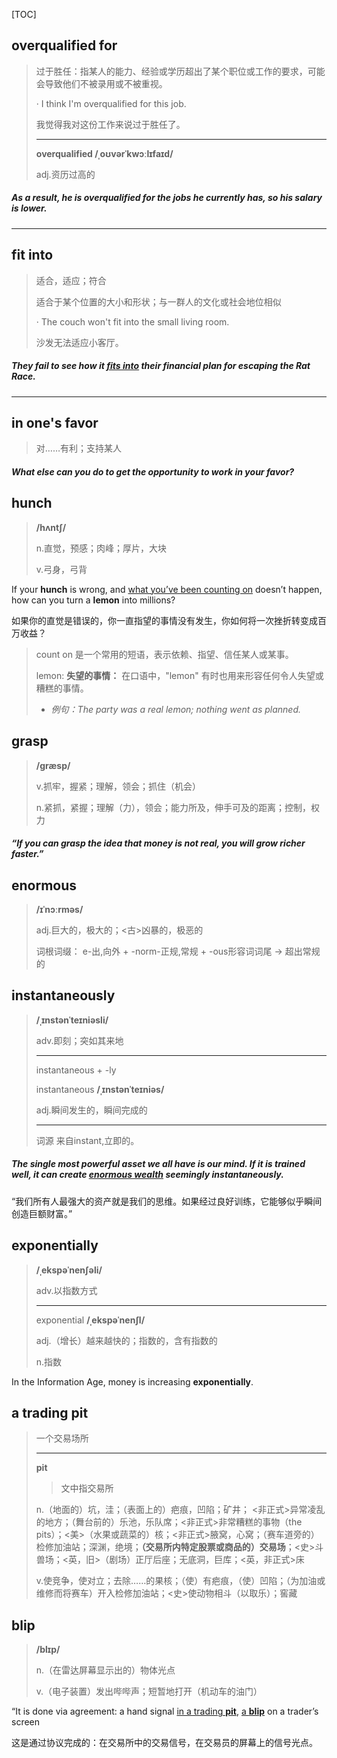 [TOC]

## overqualified for

> 过于胜任：指某人的能力、经验或学历超出了某个职位或工作的要求，可能会导致他们不被录用或不被重视。
>
> · I think I'm overqualified for this job.
>
> 我觉得我对这份工作来说过于胜任了。
>
> ---
>
> **overqualified	/ˌoʊvərˈkwɔːlɪfaɪd/**
>
> adj.资历过高的

##### As a result, he is **overqualified** for the jobs he currently has, so his salary is lower.

---

## fit into

> 适合，适应；符合
>
> 适合于某个位置的大小和形状；与一群人的文化或社会地位相似
>
> · The couch won't fit into the small living room.
>
> 沙发无法适应小客厅。

##### They fail to see how it **<u>fits into</u>** their financial plan for escaping the Rat Race.

---

## in one's favor

> 对……有利；支持某人

##### What else can you do to get the opportunity to work **in your favor**? 

## hunch

> **/hʌntʃ/**
>
> n.直觉，预感；肉峰；厚片，大块
>
> v.弓身，弓背

If your **hunch** is wrong, and <u>what you’ve been counting on</u> doesn’t happen, how can you turn a **lemon** into millions?

如果你的直觉是错误的，你一直指望的事情没有发生，你如何将一次挫折转变成百万收益？

> count on	是一个常用的短语，表示依赖、指望、信任某人或某事。
>
> lemon: **失望的事情：** 在口语中，"lemon" 有时也用来形容任何令人失望或糟糕的事情。
>
> - *例句：The party was a real lemon; nothing went as planned.*

## grasp

> **/ɡræsp/**
>
> v.抓牢，握紧；理解，领会；抓住（机会）
>
> n.紧抓，紧握；理解（力），领会；能力所及，伸手可及的距离；控制，权力

##### “If you can **grasp** the idea that money is not real, you will grow richer faster.”

## enormous

> **/ɪˈnɔːrməs/**
>
> adj.巨大的，极大的；<古>凶暴的，极恶的
>
> 词根词缀： e-出,向外 + -norm-正规,常规 + -ous形容词词尾 → 超出常规的

## instantaneously

> **/ˌɪnstənˈteɪniəsli/**
>
> adv.即刻；突如其来地
>
> ---
>
> instantaneous +‎ -ly
>
> instantaneous	**/ˌɪnstənˈteɪniəs/**
>
> adj.瞬间发生的，瞬间完成的
>
> ---
>
> 词源	来自instant,立即的。

##### The single most powerful asset we all have is our mind. If it is trained well, it can create <u>**enormous** wealth</u> seemingly **instantaneously**.

“我们所有人最强大的资产就是我们的思维。如果经过良好训练，它能够似乎瞬间创造巨额财富。”

## exponentially

> **/ˌekspəˈnenʃəli/**
>
> adv.以指数方式
>
> ---
>
> exponential	**/ˌekspəˈnenʃl/**
>
> adj.（增长）越来越快的；指数的，含有指数的
>
> n.指数

In the Information Age, money is increasing **exponentially**.

## a trading pit

> 一个交易场所
>
> ---
>
> **pit**
>
> > 文中指交易所
>
> n.（地面的）坑，洼；（表面上的）疤痕，凹陷；矿井； <非正式>异常凌乱的地方；（舞台前的）乐池，乐队席；<非正式>非常糟糕的事物（the pits）；<美>（水果或蔬菜的）核；<非正式>腋窝，心窝；（赛车道旁的）检修加油站；深渊，绝境；**（交易所内特定股票或商品的）交易场**；<史>斗兽场；<英，旧>（剧场）正厅后座；无底洞，巨库；<英，非正式>床
>
> v.使竞争，使对立；去除……的果核；（使）有疤痕，（使）凹陷；（为加油或维修而将赛车）开入检修加油站；<史>使动物相斗（以取乐）；窖藏

## blip

> **/blɪp/**
>
> n.（在雷达屏幕显示出的）物体光点
>
> v.（电子装置）发出哔哔声；短暂地打开（机动车的油门）

“It is done via agreement: a hand signal <u>in a trading **pit**</u>, <u>a **blip**</u> on a trader’s screen

这是通过协议完成的：在交易所中的交易信号，在交易员的屏幕上的信号光点。

